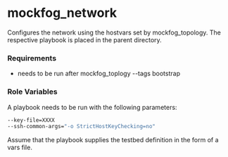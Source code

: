 # mockfog_network

Configures the network using the hostvars set by mockfog_topology.
The respective playbook is placed in the parent directory.

### Requirements

- needs to be run after mockfog_toplogy --tags bootstrap

### Role Variables

A playbook needs to be run with the following parameters:

```bash
--key-file=XXXX
--ssh-common-args="-o StrictHostKeyChecking=no"
```

Assume that the playbook supplies the testbed definition in the form of a vars file.
